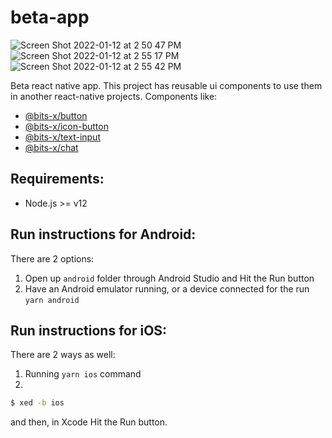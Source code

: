 # beta-app
![Screen Shot 2022-01-12 at 2 50 47 PM](https://user-images.githubusercontent.com/4967157/149204241-10cf2a52-0110-4d23-af93-7aba8d48467d.png)
![Screen Shot 2022-01-12 at 2 55 17 PM](https://user-images.githubusercontent.com/4967157/149204277-687bdabd-01bb-4a7e-bea0-543b984f7594.png)
![Screen Shot 2022-01-12 at 2 55 42 PM](https://user-images.githubusercontent.com/4967157/149204311-8ce75c0a-c2bd-4aaa-a4e2-cad64726d77d.png)

Beta react native app.
This project has reusable ui components to use them in another react-native projects. Components like:
- [@bits-x/button](https://www.npmjs.com/package/@bits-x/button)
- [@bits-x/icon-button](https://www.npmjs.com/package/@bits-x/icon-button)
- [@bits-x/text-input](https://www.npmjs.com/package/@bits-x/text-input)
- [@bits-x/chat](https://www.npmjs.com/package/@bits-x/chat)

## Requirements:
- Node.js >= v12


## Run instructions for Android:
There are 2 options:
1) Open up `android` folder through Android Studio and Hit the Run button
2) Have an Android emulator running, or a device connected for the run `yarn android`

## Run instructions for iOS:
There are 2 ways as well:
1) Running `yarn ios` command
2)
```bash
$ xed -b ios
```
and then, in Xcode Hit the Run button.
